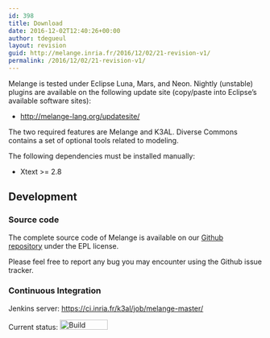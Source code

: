 ```yaml
---
id: 398
title: Download
date: 2016-12-02T12:40:26+00:00
author: tdegueul
layout: revision
guid: http://melange.inria.fr/2016/12/02/21-revision-v1/
permalink: /2016/12/02/21-revision-v1/
---
```

Melange is tested under Eclipse Luna, Mars, and Neon. Nightly (unstable) plugins are available on the following update site (copy/paste into Eclipse&#8217;s available software sites):

  * <http://melange-lang.org/updatesite/>

The two required features are Melange and K3AL. Diverse Commons contains a set of optional tools related to modeling.

The following dependencies must be installed manually:

  * Xtext >= 2.8

## Development

### Source code

The complete source code of Melange is available on our [Github repository](https://github.com/diverse-project/melange) under the EPL license.

Please feel free to report any bug you may encounter using the Github issue tracker.

### Continuous Integration

Jenkins server: <https://ci.inria.fr/k3al/job/melange-master/>

Current status: <img class="" src="https://ci.inria.fr/k3al/buildStatus/icon?job=melange-master" alt="Build Status" width="95" height="20" />